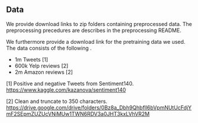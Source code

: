 ## Data

We provide download links to zip folders containing preprocessed data. The preprocessing precedures are describes in the preprocessing README.

We furthermore provide a download link for the pretraining data we used. The data consists of the following
.


 - 1m Tweets [1]
 - 600k Yelp reviews [2]
 - 2m Amazon reviews [2]

[1] Positive and negative Tweets from Sentiment140. https://www.kaggle.com/kazanova/sentiment140

[2] Clean and truncate to 350 characters. https://drive.google.com/drive/folders/0Bz8a_Dbh9Qhbfll6bVpmNUtUcFdjYmF2SEpmZUZUcVNiMUw1TWN6RDV3a0JHT3kxLVhVR2M

